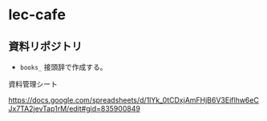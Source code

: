 # lec-cafe

## 資料リポジトリ

- `books_` 接頭辞で作成する。

資料管理シート

https://docs.google.com/spreadsheets/d/1lYk_0tCDxjAmFHjB6V3Eiflhw6eCJx7TA2jevTap1rM/edit#gid=835900849

